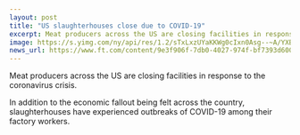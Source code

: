 ```yaml
---
layout: post
title: "US slaughterhouses close due to COVID-19"
excerpt: Meat producers across the US are closing facilities in response to the coronavirus crisis.
image: https://s.yimg.com/ny/api/res/1.2/sTxLxzUYaKKWg0cIxn0Asg--~A/YXBwaWQ9aGlnaGxhbmRlcjtzbT0xO3c9MTI4MDtoPTk2MA--/https://media.zenfs.com/en/bloomberg_markets_842/121cfc3ab4bb1fb51b13c2643630384b
news_url: https://www.ft.com/content/9e3f906f-7db0-4027-974f-bf7393d60068
---
```


Meat producers across the US are closing facilities in response to the coronavirus crisis.

In addition to the economic fallout being felt across the country, slaughterhouses have experienced outbreaks of COVID-19 among their factory workers.
